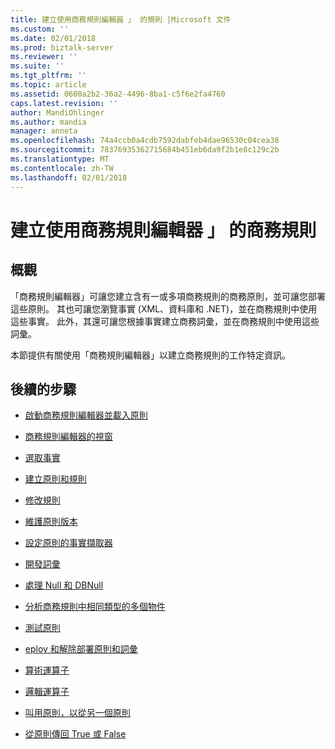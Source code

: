 ```yaml
---
title: 建立使用商務規則編輯器 」 的規則 |Microsoft 文件
ms.custom: ''
ms.date: 02/01/2018
ms.prod: biztalk-server
ms.reviewer: ''
ms.suite: ''
ms.tgt_pltfrm: ''
ms.topic: article
ms.assetid: 0600a2b2-36a2-4496-8ba1-c5f6e2fa4760
caps.latest.revision: ''
author: MandiOhlinger
ms.author: mandia
manager: anneta
ms.openlocfilehash: 74a4ccb0a4cdb7592dabfeb4dae96530c04cea38
ms.sourcegitcommit: 78376935362715684b451eb6da9f2b1e8c129c2b
ms.translationtype: MT
ms.contentlocale: zh-TW
ms.lasthandoff: 02/01/2018
---
```

# <a name="create-business-rules-using-the-business-rule-composer"></a>建立使用商務規則編輯器 」 的商務規則

## <a name="overview"></a>概觀
「商務規則編輯器」可讓您建立含有一或多項商務規則的商務原則，並可讓您部署這些原則。 其也可讓您瀏覽事實 (XML、資料庫和 .NET)，並在商務規則中使用這些事實。 此外，其還可讓您根據事實建立商務詞彙，並在商務規則中使用這些詞彙。  
  
 本節提供有關使用「商務規則編輯器」以建立商務規則的工作特定資訊。  
  
## <a name="next-steps"></a>後續的步驟
  
-   [啟動商務規則編輯器並載入原則](../core/how-to-start-the-business-rule-composer-and-load-a-policy.md)  
  
-   [商務規則編輯器的視窗](../core/windows-of-the-business-rule-composer.md)  
  
-   [選取事實](../core/selecting-facts.md)  
  
-   [建立原則和規則](../core/how-to-create-policies-and-rules.md)  
  
-   [修改規則](../core/how-to-modify-rules.md)  
  
-   [維護原則版本](../core/how-to-maintain-policy-versions.md)  
  
-   [設定原則的事實擷取器](../core/how-to-configure-a-fact-retriever-for-a-policy.md)  
  
-   [開發詞彙](../core/how-to-develop-vocabularies.md)  
  
-   [處理 Null 和 DBNull](../core/how-to-handle-null-and-dbnull.md)  
  
-   [分析商務規則中相同類型的多個物件](../core/how-to-analyze-multiple-objects-of-the-same-type-in-a-business-rule.md)  
  
-   [測試原則](../core/testing-policies.md)  
  
-   [eploy 和解除部署原則和詞彙](../core/how-to-deploy-and-undeploy-policies-and-vocabularies.md)  
  
-   [算術運算子](../core/arithmetic-operators.md)  
  
-   [邏輯運算子](../core/logical-operators.md)  
  
-   [叫用原則，以從另一個原則](../core/invoking-a-policy-from-another-policy.md)  
  
-   [從原則傳回 True 或 False](../core/how-to-return-true-or-false-from-a-policy.md)
